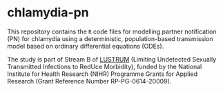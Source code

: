 # chlamydia-pn

This repository contains the `R` code files for modelling partner notification (PN) for chlamydia using a deterministic, population-based transmission model based on ordinary differential equations (ODEs).

The study is part of Stream B of [LUSTRUM](https://www.lustrum.org.uk) (Limiting Undetected Sexually Transmitted Infections to RedUce Morbidity), funded by the National Institute for Health Research (NIHR) Programme Grants for Applied Research (Grant Reference Number RP-PG-0614-20009).
